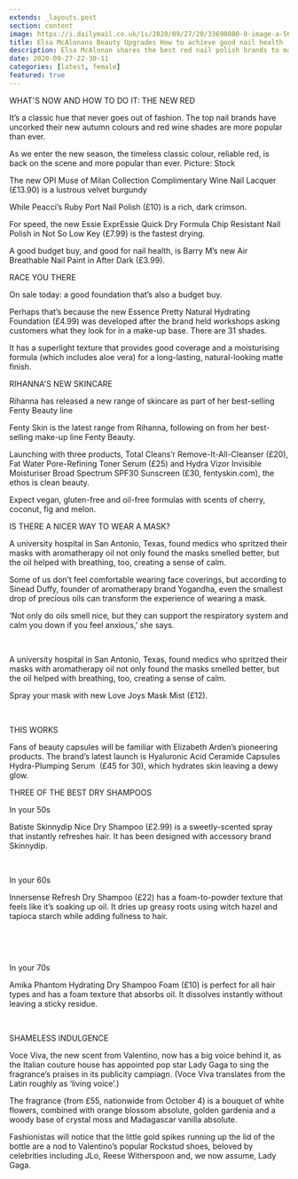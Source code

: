 ```yaml
---
extends: _layouts.post
section: content
image: https://i.dailymail.co.uk/1s/2020/09/27/20/33690080-0-image-a-56_1601233395890.jpg 
title: Elsa McAlonans Beauty Upgrades How to achieve good nail health 
description: Elsa McAlonan shares the best red nail polish brands to match your autumn wardrobe. She also recommends three fantastic dry shampoos for people aged over 50 years old. 
date: 2020-09-27-22-30-11 
categories: [latest, female] 
featured: true 
--- 
```

WHAT'S NOW AND HOW TO DO IT: THE NEW RED 

It’s a classic hue that never goes out of fashion. The top nail brands have uncorked their new autumn colours and red wine shades are more popular than ever. 

As we enter the new season, the timeless classic colour, reliable red, is back on the scene and more popular than ever. Picture: Stock

The new OPI Muse of Milan Collection Complimentary Wine Nail Lacquer (£13.90) is a lustrous velvet burgundy

While Peacci’s Ruby Port Nail Polish (£10) is a rich, dark crimson.  

For speed, the new Essie ExprEssie Quick Dry Formula Chip Resistant Nail Polish in Not So Low Key (£7.99) is the fastest drying. 

A good budget buy, and good for nail health, is Barry M’s new Air Breathable Nail Paint in After Dark (£3.99).  

RACE YOU THERE  

On sale today: a good foundation that’s also a budget buy.

Perhaps that’s because the new Essence Pretty Natural Hydrating Foundation (£4.99) was developed after the brand held workshops asking customers what they look for in a make-up base. There are 31 shades. 

It has a superlight texture that provides good coverage and a moisturising formula (which includes aloe vera) for a long-lasting, natural-looking matte finish.

RIHANNA'S NEW SKINCARE 

Rihanna has released a new range of skincare as part of her best-selling Fenty Beauty line

Fenty Skin is the latest range from Rihanna, following on from her best-selling make-up line Fenty Beauty.

Launching with three products, Total Cleans’r Remove-It-All-Cleanser (£20), Fat Water Pore-Refining Toner Serum (£25) and Hydra Vizor Invisible Moisturiser Broad Spectrum SPF30 Sunscreen (£30, fentyskin.com), the ethos is clean beauty. 

Expect vegan, gluten-free and oil-free formulas with scents of cherry, coconut, fig and melon.

IS THERE A NICER WAY TO WEAR A MASK?  

A university hospital in San Antonio, Texas, found medics who spritzed their masks with aromatherapy oil not only found the masks smelled better, but the oil helped with breathing, too, creating a sense of calm. 

Some of us don’t feel comfortable wearing face coverings, but according to Sinead Duffy, founder of aromatherapy brand Yogandha, even the smallest drop of precious oils can transform the experience of wearing a mask.

‘Not only do oils smell nice, but they can support the respiratory system and calm you down if you feel anxious,’ she says.

 

A university hospital in San Antonio, Texas, found medics who spritzed their masks with aromatherapy oil not only found the masks smelled better, but the oil helped with breathing, too, creating a sense of calm. 

Spray your mask with new Love Joys Mask Mist (£12).

 

THIS WORKS 



Fans of beauty capsules will be familiar with Elizabeth Arden’s pioneering products. The brand’s latest launch is Hyaluronic Acid Ceramide Capsules Hydra-Plumping Serum  (£45 for 30), which hydrates skin leaving a dewy glow. 

THREE OF THE BEST DRY SHAMPOOS 

In your 50s 

Batiste Skinnydip Nice Dry Shampoo (£2.99) is a sweetly-scented spray that instantly refreshes hair. It has been designed with accessory brand Skinnydip. 

 

In your 60s 

Innersense Refresh Dry Shampoo (£22) has a foam-to-powder texture that feels like it’s soaking up oil. It dries up greasy roots using witch hazel and tapioca starch while adding fullness to hair.

 

 

In your 70s

Amika Phantom Hydrating Dry Shampoo Foam (£10) is perfect for all hair types and has a foam texture that absorbs oil. It dissolves instantly without leaving a sticky residue.

 

SHAMELESS INDULGENCE 

Voce Viva, the new scent from Valentino, now has a big voice behind it, as the Italian couture house has appointed pop star Lady Gaga to sing the fragrance’s praises in its publicity campiagn. (Voce Viva translates from the Latin roughly as ‘living voice’.)

The fragrance (from £55, nationwide from October 4) is a bouquet of white flowers, combined with orange blossom absolute, golden gardenia and a woody base of crystal moss and Madagascar vanilla absolute.

Fashionistas will notice that the little gold spikes running up the lid of the bottle are a nod to Valentino’s popular Rockstud shoes, beloved by celebrities including JLo, Reese Witherspoon and, we now assume, Lady Gaga.

 

